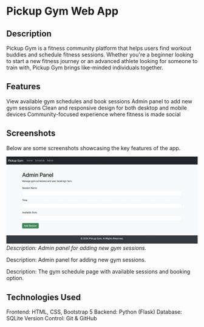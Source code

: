 # Pickup Gym Web App

## Description
Pickup Gym is a fitness community platform that helps users find workout buddies and schedule fitness sessions. Whether you're a beginner looking to start a new fitness journey or an advanced athlete looking for someone to train with, Pickup Gym brings like-minded individuals together.

## Features
View available gym schedules and book sessions
Admin panel to add new gym sessions
Clean and responsive design for both desktop and mobile devices
Community-focused experience where fitness is made social

## Screenshots
Below are some screenshots showcasing the key features of the app.

![Admin Page](https://github.com/vedantparnaik/pickup_gym_website/blob/main/pictures/Admin%20Page.png)
*Description: Admin panel for adding new gym sessions.*

Description: Admin panel for adding new gym sessions.

Description: The gym schedule page with available sessions and booking option.

## Technologies Used

Frontend: HTML, CSS, Bootstrap 5
Backend: Python (Flask)
Database: SQLite
Version Control: Git & GitHub
